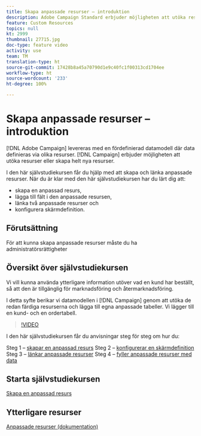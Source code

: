 ```yaml
---
title: Skapa anpassade resurser – introduktion
description: Adobe Campaign Standard erbjuder möjligheten att utöka resurserna eller skapa helt nya resurser. I den här självstudiekursen får du hjälp med att skapa och länka anpassade resurser.
feature: Custom Resources
topics: null
kt: 2999
thumbnail: 27715.jpg
doc-type: feature video
activity: use
team: TM
translation-type: ht
source-git-commit: 17428b8a45a70790d1e9c40fc1f00313cd1704ee
workflow-type: ht
source-wordcount: '233'
ht-degree: 100%

---
```



# Skapa anpassade resurser – introduktion

[!DNL Adobe Campaign] levereras med en fördefinierad datamodell där data definieras via olika resurser. [!DNL Campaign] erbjuder möjligheten att utöka resurser eller skapa helt nya resurser.

I den här självstudiekursen får du hjälp med att skapa och länka anpassade resurser. När du är klar med den här självstudiekursen har du lärt dig att:

* skapa en anpassad resurs,
* lägga till fält i den anpassade resursen,
* länka två anpassade resurser och
* konfigurera skärmdefinition.

## Förutsättning

För att kunna skapa anpassade resurser måste du ha administratörsrättigheter

## Översikt över självstudiekursen

Vi vill kunna använda ytterligare information utöver vad en kund har beställt, så att den är tillgänglig för marknadsföring och återmarknadsföring.

I detta syfte berikar vi datamodellen i [!DNL Campaign] genom att utöka de redan färdiga resurserna och lägga till egna anpassade tabeller. Vi lägger till en kund- och en ordertabell.

>[!VIDEO](https://video.tv.adobe.com/v/27715?quality=9&captions=swe)

I den här självstudiekursen får du anvisningar steg för steg om hur du:

Steg 1 – [skapar en anpassad resurs](./creating-a-custom-resource.md)
Steg 2 – [konfigurerar en skärmdefinition](./configuring-a-screen-definition-for-a-custom-resource.md)
Steg 3 – [länkar anpassade resurser](./linking-custom-resources.md)
Steg 4 – [fyller anpassade resurser med data](./populate-custom-resources-with-data.md)

## Starta självstudiekursen

[Skapa en anpassad resurs](./creating-a-custom-resource.md)

## Ytterligare resurser

[Anpassade resurser (dokumentation)](https://experienceleague.adobe.com/docs/campaign-standard/using/working-with-apis/global-concepts/custom-resources.html?lang=sv)

